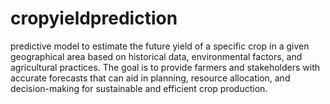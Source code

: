 # cropyieldprediction
 predictive model to estimate the future yield of a specific crop in a given geographical area based on historical data, environmental factors, and agricultural practices. The goal is to provide farmers and stakeholders with accurate forecasts that can aid in planning, resource allocation, and decision-making for sustainable and efficient crop production.
